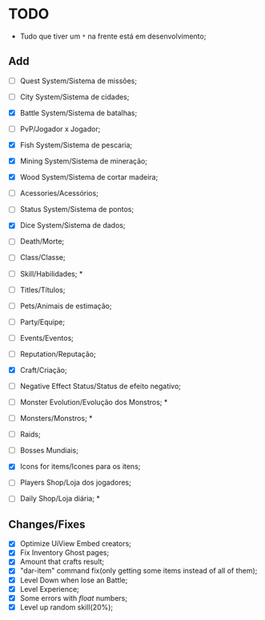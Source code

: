# TODO
- Tudo que tiver um ``*`` na frente está em desenvolvimento;

## Add
- [ ] Quest System/Sistema de missões;
- [ ] City System/Sistema de cidades;
- [x] Battle System/Sistema de batalhas;
- [ ] PvP/Jogador x Jogador;
- [x] Fish System/Sistema de pescaria;
- [x] Mining System/Sistema de mineração;
- [x] Wood System/Sistema de cortar madeira;
- [ ] Acessories/Acessórios;
- [ ] Status System/Sistema de pontos;
- [x] Dice System/Sistema de dados;
- [ ] Death/Morte;
- [ ] Class/Classe;
- [ ] Skill/Habilidades; *
- [ ] Titles/Títulos;
- [ ] Pets/Animais de estimação;
- [ ] Party/Equipe;
- [ ] Events/Eventos;
- [ ] Reputation/Reputação;
- [x] Craft/Criação;
- [ ] Negative Effect Status/Status de efeito negativo;
- [ ] Monster Evolution/Evolução dos Monstros; *
- [ ] Monsters/Monstros; *
- [ ] Raids;
- [ ] Bosses Mundiais;
- [x] Icons for items/Icones para os itens;
- [ ] Players Shop/Loja dos jogadores; 
- [ ] Daily Shop/Loja diária; *
  

## Changes/Fixes
- [x] Optimize UiView Embed creators;
- [x] Fix Inventory Ghost pages;
- [x] Amount that crafts result;
- [x] "dar-item" command fix(only getting some items instead of all of them);
- [x] Level Down when lose an Battle;
- [x] Level Experience;
- [x] Some errors with *float* numbers;
- [x] Level up random skill(20%);